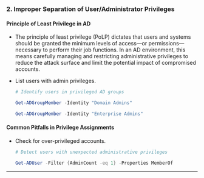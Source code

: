 ### 2. **Improper Separation of User/Administrator Privileges**

#### **Principle of Least Privilege in AD**

- The principle of least privilege (PoLP) dictates that users and systems should be granted the minimum levels of access—or permissions—necessary to perform their job functions. In an AD environment, this means carefully managing and restricting administrative privileges to reduce the attack surface and limit the potential impact of compromised accounts.

- List users with admin privileges.

	```powershell
	# Identify users in privileged AD groups
 
	Get-ADGroupMember -Identity "Domain Admins"
 
	Get-ADGroupMember -Identity "Enterprise Admins"
	```

#### **Common Pitfalls in Privilege Assignments**

- Check for over-privileged accounts.

	```powershell
	# Detect users with unexpected administrative privileges
 
	Get-ADUser -Filter {AdminCount -eq 1} -Properties MemberOf
	```

---


